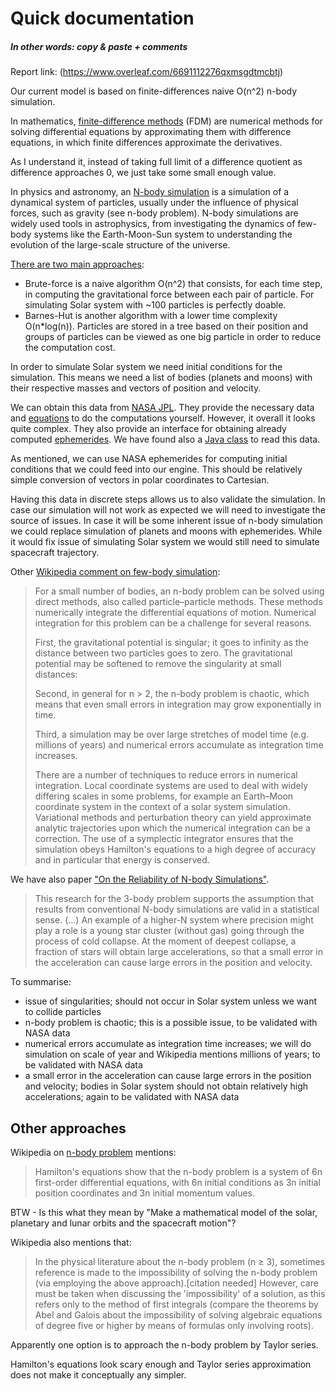 # Quick documentation 
##### In other words: copy & paste + comments

Report link: (https://www.overleaf.com/6691112276qxmsgdtmcbtj)

Our current model is based on finite-differences naive O(n^2) n-body simulation. 

In mathematics, [finite-difference methods](https://en.wikipedia.org/wiki/Finite_difference_method) (FDM) are numerical methods for solving differential equations by approximating them with difference equations, in which finite differences approximate the derivatives.

As I understand it, instead of taking full limit of a difference quotient as difference approaches 0, we just take some small enough value.

In physics and astronomy, an [N-body simulation](https://en.wikipedia.org/wiki/N-body_simulation) is a simulation of a dynamical system of particles, usually under the influence of physical forces, such as gravity (see n-body problem). N-body simulations are widely used tools in astrophysics, from investigating the dynamics of few-body systems like the Earth-Moon-Sun system to understanding the evolution of the large-scale structure of the universe.

[There are two main approaches](http://www-inf.telecom-sudparis.eu/COURS/CSC5001/new_site/Supports/Projet/NBody/sujet.php):

- Brute-force is a naive algorithm O(n^2) that consists, for each time step, in computing the gravitational force between each pair of particle. For simulating Solar system with ~100 particles is perfectly doable.
- Barnes-Hut is another algorithm with a lower time complexity O(n*log(n)). Particles are stored in a tree based on their position and groups of particles can be viewed as one big particle in order to reduce the computation cost.

In order to simulate Solar system we need initial conditions for the simulation. This means we need a list of bodies (planets and moons) with their respective masses and vectors of position and velocity.

We can obtain this data from [NASA JPL](https://ssd.jpl.nasa.gov/?ephemerides). They provide the necessary data and [equations](https://ssd.jpl.nasa.gov/txt/aprx_pos_planets.pdf) to do the computations yourself. However, it overall it looks quite complex. They also provide an interface for obtaining already computed [ephemerides](https://ssd.jpl.nasa.gov/horizons.cgi#results). We have found also a [Java class](https://github.com/jmrozanec/nasa-horizons-rest/blob/master/src/main/java/com/neo/horizon/HorizonCoordinateRetriever.java) to read this data.

As mentioned, we can use NASA ephemerides for computing initial conditions that we could feed into our engine. This should be relatively simple conversion of vectors in polar coordinates to Cartesian.

Having this data in discrete steps allows us to also validate the simulation. In case our simulation will not work as expected we will need to investigate the source of issues. In case it will be some inherent issue of n-body simulation we could replace simulation of planets and moons with ephemerides. While it would fix issue of simulating Solar system we would still need to simulate spacecraft trajectory.

Other [Wikipedia comment on few-body simulation](https://en.wikipedia.org/wiki/N-body_problem):

> For a small number of bodies, an n-body problem can be solved using direct methods, also called particle–particle methods. These methods numerically integrate the differential equations of motion. Numerical integration for this problem can be a challenge for several reasons. 
>
> First, the gravitational potential is singular; it goes to infinity as the distance between two particles goes to zero. The gravitational potential may be softened to remove the singularity at small distances:
>
> Second, in general for n > 2, the n-body problem is chaotic, which means that even small errors in integration may grow exponentially in time. 
>
> Third, a simulation may be over large stretches of model time (e.g. millions of years) and numerical errors accumulate as integration time increases.
>
>There are a number of techniques to reduce errors in numerical integration. Local coordinate systems are used to deal with widely differing scales in some problems, for example an Earth–Moon coordinate system in the context of a solar system simulation. Variational methods and perturbation theory can yield approximate analytic trajectories upon which the numerical integration can be a correction. The use of a symplectic integrator ensures that the simulation obeys Hamilton's equations to a high degree of accuracy and in particular that energy is conserved.  

We have also paper ["On the Reliability of N-body Simulations"](https://arxiv.org/pdf/1411.6671.pdf).
> This research for the 3-body problem supports the assumption that results from conventional N-body simulations are valid in a statistical sense. (...) An example of a higher-N system where precision might play a role is  a  young  star  cluster  (without  gas)  going  through the  process  of  cold  collapse.  At  the  moment  of deepest  collapse,  a  fraction  of  stars  will  obtain  large accelerations, so that a small error in the acceleration can cause large errors in the position and velocity.

To summarise:

- issue of singularities; should not occur in Solar system unless we want to collide particles
- n-body problem is chaotic; this is a possible issue, to be validated with NASA data
- numerical errors accumulate as integration time increases; we will do simulation on scale of year and Wikipedia mentions millions of years; to be validated with NASA data
- a small error in the acceleration can cause large errors in the position and velocity; bodies in Solar system should not obtain relatively high accelerations; again  to be validated with NASA data

## Other approaches

Wikipedia on [n-body problem](https://en.wikipedia.org/wiki/N-body_problem) mentions:

> Hamilton's equations show that the n-body problem is a system of 6n first-order differential equations, with 6n initial conditions as 3n initial position coordinates and 3n initial momentum values. 

BTW - Is this what they mean by "Make a mathematical model of the solar, planetary and lunar orbits and the spacecraft motion"?

Wikipedia also mentions that:

> In the physical literature about the n-body problem (n ≥ 3), sometimes reference is made to the impossibility of solving the n-body problem (via employing the above approach).[citation needed] However, care must be taken when discussing the 'impossibility' of a solution, as this refers only to the method of first integrals (compare the theorems by Abel and Galois about the impossibility of solving algebraic equations of degree five or higher by means of formulas only involving roots). 

Apparently one option is to approach the n-body problem by Taylor series.

Hamilton's equations look scary enough and Taylor series approximation does not make it conceptually any simpler.

